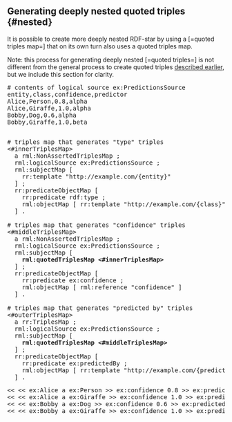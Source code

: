 ## Generating deeply nested quoted triples {#nested}

It is possible to create more deeply nested RDF-star by using a [=quoted triples map=] that on its own turn also uses a quoted triples map.

Note: this process for generating deeply nested [=quoted triples=] is not different from the general process to create quoted triples [described earlier](#quoted), but we include this section for clarity.

<pre class="ex-input">
# contents of logical source ex:PredictionsSource
entity,class,confidence,predictor
Alice,Person,0.8,alpha
Alice,Giraffe,1.0,alpha
Bobby,Dog,0.6,alpha
Bobby,Giraffe,1.0,beta
</pre>

<pre class="ex-mapping nohighlight"><!-- nohighlight because otherwise the bolding is lost and we don't use highlighting anyway-->
# triples map that generates "type" triples
<#innerTriplesMap>
  a rml:NonAssertedTriplesMap ;
  rml:logicalSource ex:PredictionsSource ;
  rml:subjectMap [
    rr:template "http://example.com/{entity}"
  ] ;
  rr:predicateObjectMap [
    rr:predicate rdf:type ;
    rml:objectMap [ rr:template "http://example.com/{class}" ]
  ] .

# triples map that generates "confidence" triples
<#middleTriplesMap>
  a rml:NonAssertedTriplesMap ;
  rml:logicalSource ex:PredictionsSource ;
  rml:subjectMap [
    <b>rml:quotedTriplesMap <#innerTriplesMap></b>
  ] ;
  rr:predicateObjectMap [
    rr:predicate ex:confidence ;
    rml:objectMap [ rml:reference "confidence" ]
  ] .

# triples map that generates "predicted by" triples
<#outerTriplesMap>
  a rr:TriplesMap ;
  rml:logicalSource ex:PredictionsSource ;
  rml:subjectMap [
    <b>rml:quotedTriplesMap <#middleTriplesMap></b>
  ] ;
  rr:predicateObjectMap [
    rr:predicate ex:predictedBy ;
    rml:objectMap [ rr:template "http://example.com/{predictor}" ]
  ] .
</pre>

<pre class="ex-output">
<< << ex:Alice a ex:Person >> ex:confidence 0.8 >> ex:predictedBy ex:alpha .
<< << ex:Alice a ex:Giraffe >> ex:confidence 1.0 >> ex:predictedBy ex:beta .
<< << ex:Bobby a ex:Dog >> ex:confidence 0.6 >> ex:predictedBy ex:alpha .
<< << ex:Bobby a ex:Giraffe >> ex:confidence 1.0 >> ex:predictedBy ex:beta .
</pre>
